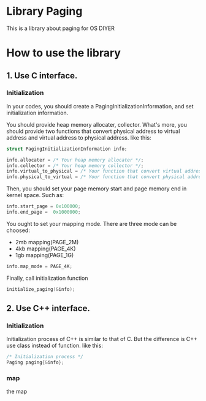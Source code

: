 # Library Paging
This is a library about paging for OS DIYER

# How to use the library

## 1. Use C interface.

### Initialization
In your codes, you should create a PagingInitializationInformation, and set initialization information.

You should provide heap memory allocater, collector.
What's more, you should provide two functions that convert physical address to virtual address and virtual address to physical address.
like this:
```c
struct PagingInitializationInformation info;

info.allocater = /* Your heap memory allocater */;
info.collector = /* Your heap memory collector */;
info.virtual_to_physical = /* Your function that convert virtual address to physical address */;
info.physical_to_virtual = /* Your function that convert physical address to virtual address */;
```
Then, you should set your page memory start and page memory end in kernel space.
Such as:
```c
info.start_page = 0x100000;
info.end_page =  0x1000000;
```
You ought to set your mapping mode.
There are three mode can be choosed:
- 2mb mapping(PAGE_2M)
- 4kb mapping(PAGE_4K)
- 1gb mapping(PAGE_1G)

```c
info.map_mode = PAGE_4K;
```
Finally, call initialization function

```c
initialize_paging(&info);
```

## 2. Use C++ interface.

### Initialization
Initialization process of C++ is similar to that of C.
But the difference is C++ use class instead of function.
like this:
```c++
/* Initialization process */
Paging paging{&info};
```

### map
the map
